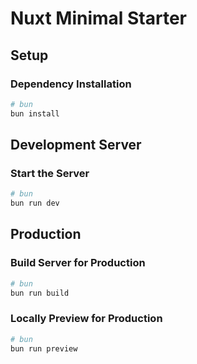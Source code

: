 # Nuxt Minimal Starter
## Setup
### Dependency Installation
```bash
# bun
bun install
```

## Development Server
### Start the Server
```bash
# bun
bun run dev
```

## Production
### Build Server for Production
```bash
# bun
bun run build
```

### Locally Preview for Production
```bash
# bun
bun run preview
```
